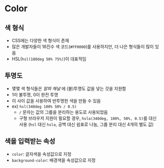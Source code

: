 # Color

## 색 형식

- CSS에는 다양한 색 형식이 존재
- 많은 개발자들이 16진수 색 코드(`#FF0000`)를 사용하지만, 더 나은 형식들이 많이 있음
- HSL(`hsl(180deg 50% 75%)`)이 대표적임

## 투명도

- 몇몇 색 형식들은 _알파 채널_ 에 (불)투명도 값을 넣는 것을 지원함
- 1이 불투명, 0이 완전 투명
- 이 사이 값을 사용하여 반투명한 색을 만들 수 있음
- ex) `hsl(340deg 100% 50% / 0.5)`
  - `/` 문자는 값의 그룹을 분리하는 용도로 사용되었음
  - 구형 브라우저 지원이 필요할 경우, `hsla(340deg, 100%, 50%, 0.5)`를 대신 사용 (`hsl` 대신 `hsla`, 공백 대신 쉼표로 나눔, 그룹 분리 대신 4개의 별도 값)

## 색을 입력받는 속성

- `color`: 글자색을 속성값으로 지정
- `background-color`: 배경색을 속성값으로 지정
